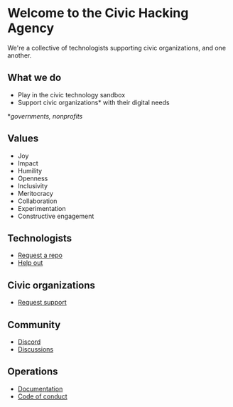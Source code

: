 # Welcome to the Civic Hacking Agency

We're a collective of technologists supporting civic organizations, and one another.

## What we do

* Play in the civic technology sandbox
* Support civic organizations* with their digital needs

**governments, nonprofits*

## Values

* Joy
* Impact
* Humility
* Openness
* Inclusivity
* Meritocracy
* Collaboration
* Experimentation
* Constructive engagement

## Technologists

* [Request a repo](https://github.com/civichackingagency/request-repo/issues/new)
* [Help out](https://github.com/search?q=topic%3Acontributions-welcome+org%3Acivichackingagency&type=Repositories)

## Civic organizations

* [Request support](https://github.com/civichackingagency/request-support/issues/new)

## Community

* [Discord](https://discord.gg/5xXHd2QeM3)
* [Discussions](https://github.com/orgs/civichackingagency/discussions)

## Operations

* [Documentation](https://github.com/civichackingagency/docs)
* [Code of conduct](https://github.com/civichackingagency/ops/blob/main/CODE_OF_CONDUCT.md)
